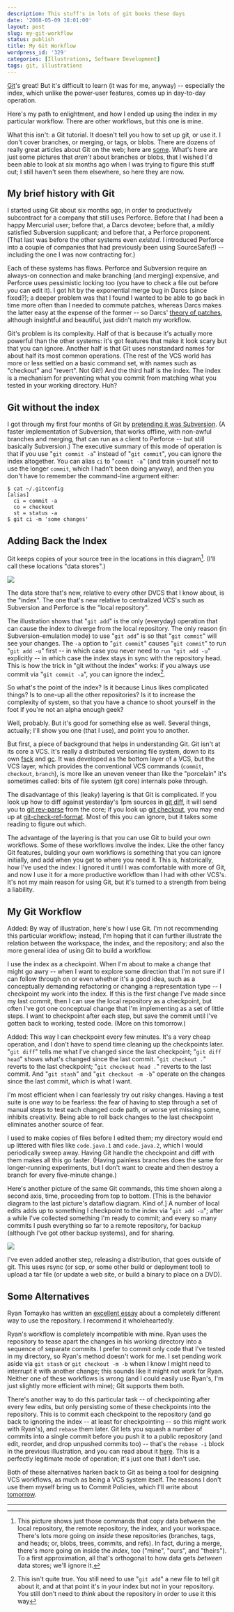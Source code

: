 ```yaml
---
description: This stuff's in lots of git books these days
date: '2008-05-09 18:01:00'
layout: post
slug: my-git-workflow
status: publish
title: My Git Workflow
wordpress_id: '329'
categories: [Illustrations, Software Development]
tags: git, illustrations
---
```


[Git](http://git.or.cz/)'s great!  But it's difficult to learn (it was for me, anyway) -- especially the index, which unlike the power-user features, comes up in day-to-day operation.

Here's my path to enlightment, and how I ended up using the index in my particular workflow.  There are other workflows, but this one is mine.

<!-- more -->

What this isn't: a Git tutorial.  It doesn't tell you how to set up git, or use it. I don't cover branches, or merging, or tags, or blobs.  There are dozens of really great articles about Git on the web; here are [some](http://del.icio.us/osteele/git).  What's here are just some pictures that _aren't_ about branches or blobs, that I wished I'd been able to look at six months ago when I was trying to figure this stuff out; I still haven't seen them elsewhere, so here they are now.

## My brief history with Git

I started using Git about six months ago, in order to productively subcontract for a company that still uses Perforce.  Before that I had been a happy Mercurial user; before that, a Darcs devotee; before that, a mildly satisfied Subversion supplicant; and before that, a Perforce proponent.  (That last was before the other systems even _existed_.  I introduced Perforce into a couple of companies that had previously been using SourceSafe(!) -- including the one I was now contracting for.)

Each of these systems has flaws. Perforce and Subversion require an always-on connection and make branching (and merging) expensive, and Perforce uses pessimistic locking too (you have to check a file out before you can edit it).  I got hit by the exponential merge bug in Darcs (since fixed?); a deeper problem was that I found I wanted to be able to go back in time more often than I needed to commute patches, whereas Darcs makes the latter easy at the expense of the former -- so Darcs' [theory of patches](http://darcs.net/manual/node8.html#Patch), although insightful and beautiful, just didn't match my workflow.

Git's problem is its complexity.  Half of that is because it's actually more powerful than the other systems: it's got features that make it look scary but that you can ignore.  Another half is that Git uses nonstandard names for about half its most common operations.  (The rest of the VCS world has more or less settled on a basic command set, with names such as "checkout" and "revert".  Not Git!)  And the third half is the index.  The index is a mechanism for preventing what you commit from matching what you tested in your working directory.  Huh?

## Git without the index

I got through my first four months of Git by [pretending it was Subversion](http://git.or.cz/course/svn.html). (A faster implementation of Subversion, that works offline, with non-awful branches and merging, that can run as a client to Perforce -- but still basically Subversion.)  The executive summary of this mode of operation is that if you use "`git commit -a`" instead of "`git commit`", you can ignore the index altogether.  You can alias `ci` to "`commit -a`" (and train yourself not to use the longer `commit`, which I hadn't been doing anyway), and then you don't have to remember the command-line argument either:

    $ cat ~/.gitconfig
    [alias]
      ci = commit -a
      co = checkout
      st = status -a
    $ git ci -m 'some changes'

## Adding Back the Index

Git keeps copies of your source tree in the locations in this diagram[^1].  (I'll call these locations "data stores".)

![](http://images.osteele.com/2008/git-transport.png)

The data store that's new, relative to every other DVCS that I know about, is the "index".  The one that's new relative to centralized VCS's such as Subversion and Perforce is the "local repository".

The illustration shows that "`git add`" is the only (everyday) operation that can cause the index to diverge from the local repository.  The only reason (in Subversion-emulation mode) to use "`git add`" is so that "`git commit`" will see your changes.  The `-a` option to "`git commit`" causes "`git commit`" to run "`git add -u`" first -- in which case you never need to `run "git add -u`" explicitly -- in which case the index stays in sync with the repository head.  This is how the trick in "git without the index" works: if you always use commit via "`git commit -a`", you can ignore the index[^2].

So what's the point of the index?  Is it because Linus likes complicated things?  Is to one-up all the other repositories?  Is it to increase the complexity of system, so that you have a chance to shoot yourself in the foot if you're not an alpha enough geek?

Well, probably.  But it's good for something else as well.  Several things, actually; I'll show you one (that I use), and point you to another.

But first, a piece of background that helps in understanding Git.  Git isn't at its core a VCS.  It's really a distributed versioning file system, down to its own [fsck](http://www.kernel.org/pub/software/scm/git/docs/git-fsck.html) and [gc](http://www.kernel.org/pub/software/scm/git/docs/git-gc.html).  It was developed as the bottom layer of a VCS, but the VCS  layer, which provides the conventional VCS commands (`commit`, `checkout`, `branch`), is more like an uneven veneer than like the "porcelain" it's sometimes called: bits of file system (git core) internals poke through.

The disadvantage of this (leaky) layering is that Git is complicated.  If you look up how to diff against yesterday's 1pm sources in [git diff](http://www.kernel.org/pub/software/scm/git/docs/git-diff.html), it will send you to [git rev-parse](http://www.kernel.org/pub/software/scm/git/docs/git-rev-parse.html) from the core; if you look up [git checkout](http://www.kernel.org/pub/software/scm/git/docs/git-checkout.html), you may end up at [git-check-ref-format](http://www.kernel.org/pub/software/scm/git/docs/git-check-ref-format.html).  Most of this you can ignore, but it takes some reading to figure out which.

The advantage of the layering is that you can use Git to build your own workflows.  Some of these workflows involve the index.  Like the other fancy Git features, bulding your own workflows is something that you can ignore initially, and add when you get to where you need it.  This is, historically, how I've used the index: I ignored it until I was comfortable with more of Git, and now I use it for a more productive workflow than I had with other VCS's.  It's not my main reason for using Git, but it's turned to a strength from being a liability.

## My Git Workflow

Added: By way of illustration, here's how I use Git.  I'm not recommending this particular workflow; instead, I'm hoping that it can further illustrate the relation between the workspace, the index, and the repository; and also the more general idea of using Git to build a workflow.

I use the index as a checkpoint.  When I'm about to make a change that might go awry -- when I want to explore some direction that I'm not sure if I can follow through on or even whether it's a good idea, such as a conceptually demanding refactoring or changing a representation type -- I checkpoint my work into the index.  If this is the first change I've made since my last commit, then I can use the local repository as a checkpoint, but often I've got one conceptual change that I'm implementing as a set of little steps. I want to checkpoint after each step, but save the commit until I've gotten back to working, tested code.  (More on this tomorrow.)

Added: This way I can checkpoint every few minutes.  It's a very cheap operation, and I don't have to spend time cleaning up the checkpoints later.  "`git diff`" tells me what I've changed since the last checkpoint; "`git diff head`" shows what's changed since the last commit.  "`git checkout .`" reverts to the last checkpoint; "`git checkout head .`" reverts to the last commit.  And "`git stash`" and "`git checkout -m -b`" operate on the changes since the last commit, which is what I want.

I'm most efficient when I can fearlessly try out risky changes.  Having a test suite is one way to be fearless: the fear of having to step through a set of manual steps to test each changed code path, or worse yet missing some, inhibits creativity.  Being able to roll back changes to the last checkpoint eliminates another source of fear.

I used to make copies of files before I edited them; my directory would end up littered with files like `code.java.1` and `code.java.2`, which I would periodically sweep away.  Having Git handle the checkpoint and diff with them makes all this go faster.  (Having painless branches does the same for longer-running experiments, but I don't want to create and then destroy a branch for every five-minute change.)

Here's another picture of the same Git commands, this time shown along a second axis, time, proceeding from top to bottom. [This is the behavior diagram to the last picture's dataflow diagram.  Kind of.]  A number of local edits adds up to something I checkpoint to the index via "`git add -u`"; after a while I've collected something I'm ready to commit; and every so many commits I push everything so far to a remote repository, for backup (although I've got other backup systems), and for sharing.

![](http://images.osteele.com/2008/git-workflow.png)

I've even added another step, releasing a distribution, that goes outside of git.  This uses rsync (or scp, or some other build or deployment tool) to upload a tar file (or update a web site, or build a binary to place on a DVD).

## Some Alternatives

Ryan Tomayko has written an [excellent essay](http://tomayko.com/writings/the-thing-about-git) about a completely different way to use the repository.  I recommend it wholeheartedly.

Ryan's workflow is completely incompatible with mine.  Ryan uses the repository to tease apart the changes in his working directory into a sequence of separate commits.  I prefer to commit only code that I've tested in my directory, so Ryan's method doesn't work for me.  I set pending work aside via `git stash` or `git checkout -m -b` when I know I might need to interrupt it with another change; this sounds like it might not work for Ryan.  Neither one of these workflows is wrong (and I could easily use Ryan's, I'm just slightly more efficient with mine); Git supports them both.

There's another way to do this particular task -- of checkpointing after every few edits, but only persisting some of these checkpoints into the repository.  This is to commit each checkpoint to the repository (and go back to ignoring the index -- at least for checkpointing -- so this might work with Ryan's), and `rebase` them later.  Git lets you squash a number of commits into a single commit before you push it to a public repository (and edit, reorder, and drop unpushed commits too) -- that's the `rebase -i` block in the previous illustration, and you can read about it [here](http://blog.moertel.com/articles/2007/12/10/how-i-stopped-missing-darcs-and-started-loving-git).  This is a perfectly legitimate mode of operation; it's just one that I don't use.

Both of these alternatives harken back to Git as being a tool for designing VCS workflows, as much as being a VCS system itself.  The reasons I don't use them myself bring us to Commit Policies, which I'll write about [tomorrow](/2008/05/commit-policies).

---

[^1]: This picture shows just those commands that copy data between the local repository, the remote repository, the index, and your workspace.  There's lots more going on _inside_ these repositories (branches, tags, and heads; or, blobs, trees, commits, and refs).  In fact, during a merge, there's more going on inside the _index_, too ("mine", "ours", and "theirs").  To a first approximation, all that's orthogonal to how data gets _between_ data stores; we'll ignore it.

[^2]: This isn't quite true.  You still need to use "`git add`" a new file to tell git about it, and at that point it's in your index but not in your repository.  You still don't need to _think_ about the repository in order to use it this way

